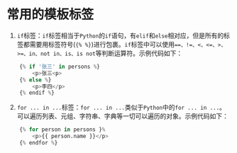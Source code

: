 # 常用的模板标签

1. `if`标签：`if`标签相当于`Python`的`if`语句，有`elif`和`else`相对应，但是所有的标签都需要用标签符号(`{% %}`)进行包裹。`if`标签中可以使用`==、!=、<、<=、>、>=、in、not in、is、is not`等判断运算符。示例代码如下：
```python
    {% if '张三' in persons %}
        <p>张三<p>
    {% else %}
        <p>李四</p>
    {% endif %}
```

2. `for ... in ...`标签：`for ... in ...`类似于`Python`中的`for ... in ...`。可以遍历列表、元组、字符串、字典等一切可以遍历的对象。示例代码如下：
```python
    {% for person in persons }%
        <p>{{ person.name }}</p>
    {% endfor %}
```